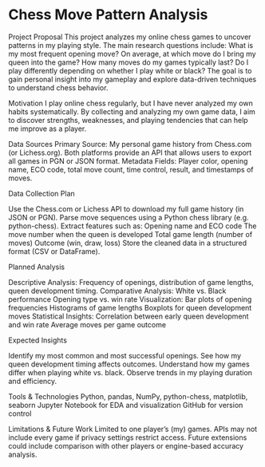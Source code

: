 # Chess Move Pattern Analysis

Project Proposal
This project analyzes my online chess games to uncover patterns in my playing style.
The main research questions include:
What is my most frequent opening move?
On average, at which move do I bring my queen into the game?
How many moves do my games typically last?
Do I play differently depending on whether I play white or black?
The goal is to gain personal insight into my gameplay and explore data-driven techniques to understand chess behavior.

Motivation
I play online chess regularly, but I have never analyzed my own habits systematically. By collecting and analyzing my own game data, I aim to discover strengths, weaknesses, and playing tendencies that can help me improve as a player.

Data Sources
Primary Source: My personal game history from Chess.com (or Lichess.org). Both platforms provide an API that allows users to export all games in PGN or JSON format.
Metadata Fields: Player color, opening name, ECO code, total move count, time control, result, and timestamps of moves.

Data Collection Plan

Use the Chess.com or Lichess API to download my full game history (in JSON or PGN).
Parse move sequences using a Python chess library (e.g. python-chess).
Extract features such as:
 Opening name and ECO code
 The move number when the queen is developed
 Total game length (number of moves)
 Outcome (win, draw, loss)
Store the cleaned data in a structured format (CSV or DataFrame).

Planned Analysis

Descriptive Analysis: Frequency of openings, distribution of game lengths, queen development timing.
Comparative Analysis:
 White vs. Black performance
 Opening type vs. win rate
Visualization:
 Bar plots of opening frequencies
 Histograms of game lengths
 Boxplots for queen development moves
Statistical Insights:
 Correlation between early queen development and win rate 
 Average moves per game outcome

Expected Insights

Identify my most common and most successful openings.
See how my queen development timing affects outcomes.
Understand how my games differ when playing white vs. black.
Observe trends in my playing duration and efficiency.

Tools & Technologies
Python, pandas, NumPy, python-chess, matplotlib, seaborn
Jupyter Notebook for EDA and visualization
GitHub for version control

Limitations & Future Work
Limited to one player’s (my) games.
APIs may not include every game if privacy settings restrict access.
Future extensions could include comparison with other players or engine-based accuracy analysis.
